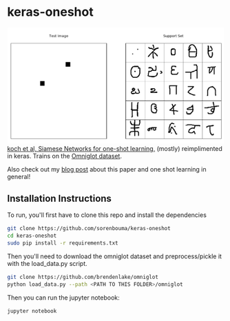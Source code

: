 # keras-oneshot
![oneshot task](images/task_25.png)
[koch et al, Siamese Networks for one-shot learning,](https://www.cs.cmu.edu/~rsalakhu/papers/oneshot1.pdf)  (mostly) reimplimented in keras. 
Trains on the [Omniglot dataset]( https://github.com/brendenlake/omniglot).

Also check out my [blog post](https://sorenbouma.github.io/blog/oneshot) about this paper and one shot learning in general!



## Installation Instructions
To run, you'll first have to clone this repo and install the dependencies

```bash
git clone https://github.com/sorenbouma/keras-oneshot
cd keras-oneshot
sudo pip install -r requirements.txt

```

Then you'll need to download the omniglot dataset and preprocess/pickle it with the load_data.py script.
```bash
git clone https://github.com/brendenlake/omniglot
python load_data.py --path <PATH TO THIS FOLDER>/omniglot
```
Then you can run the jupyter notebook:
```bash
jupyter notebook
```

